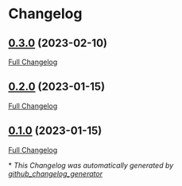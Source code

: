 # Changelog

## [0.3.0](https://github.com/agrrh/cider/tree/0.3.0) (2023-02-10)

[Full Changelog](https://github.com/agrrh/cider/compare/0.2.0...0.3.0)

## [0.2.0](https://github.com/agrrh/cider/tree/0.2.0) (2023-01-15)

[Full Changelog](https://github.com/agrrh/cider/compare/0.1.0...0.2.0)

## [0.1.0](https://github.com/agrrh/cider/tree/0.1.0) (2023-01-15)

[Full Changelog](https://github.com/agrrh/cider/compare/9e8a33be18d3f67edc824e1758b2058069121a62...0.1.0)



\* *This Changelog was automatically generated by [github_changelog_generator](https://github.com/github-changelog-generator/github-changelog-generator)*
